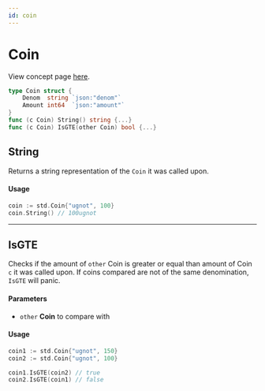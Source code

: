 ```yaml
---
id: coin
---
```


# Coin
View concept page [here](../../../04-concepts/04-stdlibs/02-coin.md).

```go
type Coin struct {
	Denom  string `json:"denom"`
	Amount int64  `json:"amount"`
}
func (c Coin) String() string {...}
func (c Coin) IsGTE(other Coin) bool {...}
```

## String
Returns a string representation of the `Coin` it was called upon.

#### Usage
```go
coin := std.Coin{"ugnot", 100} 
coin.String() // 100ugnot
```
---
## IsGTE
Checks if the amount of `other` Coin is greater or equal than amount of Coin `c` it was called upon.
If coins compared are not of the same denomination, `IsGTE` will panic.

#### Parameters
- `other` **Coin** to compare with

#### Usage
```go
coin1 := std.Coin{"ugnot", 150}
coin2 := std.Coin{"ugnot", 100}

coin1.IsGTE(coin2) // true
coin2.IsGTE(coin1) // false
```